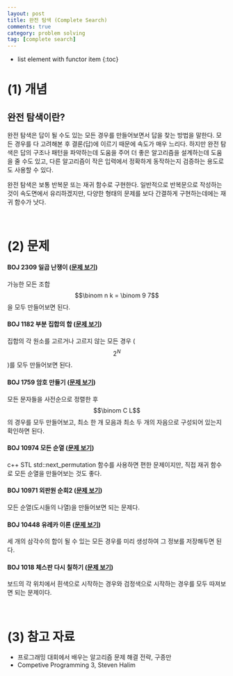 ```yaml
---
layout: post
title: 완전 탐색 (Complete Search)
comments: true
category: problem solving
tag: [complete search]
---
```

* list element with functor item
{:toc}
# (1) 개념

## 완전 탐색이란?

완전 탐색은 답이 될 수도 있는 모든 경우를 만들어보면서 답을 찾는 방법을 말한다. 모든 경우를 다 고려해본 후 결론(답)에 이르기 때문에 속도가 매우 느리다. 하지만 완전 탐색은 답의 구조나 패턴을 파악하는데 도움을 주어 더 좋은 알고리즘을 설계하는데 도움을 줄 수도 있고, 다른 알고리즘이 작은 입력에서 정확하게 동작하는지 검증하는 용도로도 사용할 수 있다.

완전 탐색은 보통 반복문 또는 재귀 함수로 구현한다. 일반적으로 반복문으로 작성하는 것이 속도면에서 유리하겠지만, 다양한 형태의 문제를 보다 간결하게 구현하는데에는 재귀 함수가 낫다.

<br>

# (2) 문제

#### BOJ 2309 일곱 난쟁이 ([문제 보기](https://www.acmicpc.net/problem/2309))

가능한 모든 조합 $$\binom n k = \binom 9 7$$을 모두 만들어보면 된다.

#### BOJ 1182 부분 집합의 합 ([문제 보기](https://www.acmicpc.net/problem/1182))

집합의 각 원소를 고르거나 고르지 않는 모든 경우 ( $$2^N$$)를 모두 만들어보면 된다.

#### BOJ 1759 암호 만들기 ([문제 보기](https://www.acmicpc.net/problem/1759))

모든 문자들을 사전순으로 정렬한 후  $$\binom C L$$의 경우를 모두 만들어보고, 최소 한 개 모음과 최소 두 개의 자음으로 구성되어 있는지 확인하면 된다.

#### BOJ 10974 모든 순열 ([문제 보기](https://www.acmicpc.net/problem/10974))

c++ STL std::next_permutation 함수를 사용하면 편한 문제이지만, 직접 재귀 함수로 모든 순열을 만들어보는 것도 좋다.

#### BOJ 10971 외판원 순회2 ([문제 보기](https://www.acmicpc.net/problem/10971))

모든 순열(도시들의 나열)을 만들어보면 되는 문제다.

#### BOJ 10448 유레카 이론 ([문제 보기](https://www.acmicpc.net/problem/10448))

세 개의 삼각수의 합이 될 수 있는 모든 경우를 미리 생성하여 그 정보를 저장해두면 된다. 

#### BOJ 1018 체스판 다시 칠하기 ([문제 보기](https://www.acmicpc.net/problem/1018))

보드의 각 위치에서 흰색으로 시작하는 경우와 검정색으로 시작하는 경우를 모두 따져보면 되는 문제이다.

<br>

# (3) 참고 자료

- 프로그래밍 대회에서 배우는 알고리즘 문제 해결 전략, 구종만
- Competive Programming 3, Steven Halim